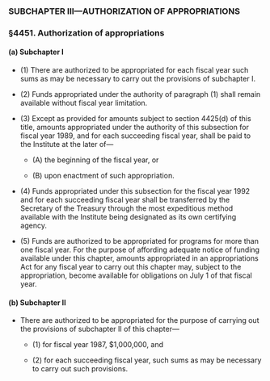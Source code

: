 ### SUBCHAPTER III—AUTHORIZATION OF APPROPRIATIONS

### §4451. Authorization of appropriations
#### (a) Subchapter I
* (1) There are authorized to be appropriated for each fiscal year such sums as may be necessary to carry out the provisions of subchapter I.

* (2) Funds appropriated under the authority of paragraph (1) shall remain available without fiscal year limitation.

* (3) Except as provided for amounts subject to section 4425(d) of this title, amounts appropriated under the authority of this subsection for fiscal year 1989, and for each succeeding fiscal year, shall be paid to the Institute at the later of—

  * (A) the beginning of the fiscal year, or

  * (B) upon enactment of such appropriation.

* (4) Funds appropriated under this subsection for the fiscal year 1992 and for each succeeding fiscal year shall be transferred by the Secretary of the Treasury through the most expeditious method available with the Institute being designated as its own certifying agency.

* (5) Funds are authorized to be appropriated for programs for more than one fiscal year. For the purpose of affording adequate notice of funding available under this chapter, amounts appropriated in an appropriations Act for any fiscal year to carry out this chapter may, subject to the appropriation, become available for obligations on July 1 of that fiscal year.

#### (b) Subchapter II
* There are authorized to be appropriated for the purpose of carrying out the provisions of subchapter II of this chapter—

  * (1) for fiscal year 1987, $1,000,000, and

  * (2) for each succeeding fiscal year, such sums as may be necessary to carry out such provisions.